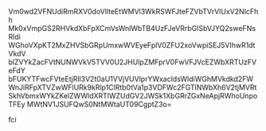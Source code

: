Vm0wd2VFNUdiRmRXV0doVllteEtWMVl3WkRSWFJteFZVbTVrVlUxV2NIcFhh
Mk0xVmpGS2RHVkdXbFpXCmVsWnlWbTB4UzFJeVRrbGlSbVJYQ2sweFNsRldi
WGhoVXpKT2MxZHVSbGRpUmxwWVEyeFplV0ZFU2xoVwpiSEJ5VlhwR1dtVkdV
blZVYkZacFVtNUNWVkV5TVV0U2JHUlpZMFprV0FwVFJVcEZWbXRTUzFVeFdY
bFUKYTFwcFVteEtjRll3V2t0aU1VVjVUVlprYWxacldsWldiWGhMVkdkd2FW
WnJiRFpXTVZwWFlURk9kRlp1ClRtb0tVa1p3VDFWc2FGTlNWbXh6V2tjMVRt
SkhVbmxWYkZKelZWWldXRTlWZUdGV2JWSk1XbGRrZGxNeApjRWhoUnpoTFEy
MWtNV1JSUFQwS0NtMWtaUT09CgptZ3o=

fci